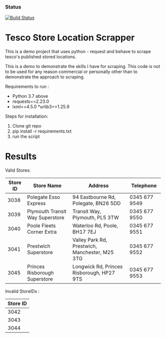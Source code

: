 
### Status
[![Build Status](https://travis-ci.com/milror00/TescoStoreLocationScraper.png)](https://travis-ci.com/milror00/TescoStoreLocationScraper.svg?branch=master)

# Tesco Store Location Scrapper

This is a demo project that uses python - request and behave to scrape tesco's published stored locations.

This is a demo to demonstrate the skills I have for scraping. This code is not to be used for any reason commercial or personally other than to demonstrate the approach to scraping.

Requirements to run :

* Python 3.7 above
* requests==2.23.0
* lxml==4.5.0
*urlib3==1.25.9



Steps for installation:

1. Clone git repo
1. pip install -r requirements.txt
1. run the script

# Results

Valid Stores:

|Store ID |Store Name                             |Address                                |Telephone |
|---------|---------------------------------------|---------------------------------------|---------------|
|3038    |Polegate Esso Express                   |94 Eastbourne Rd, Polegate, BN26 5DD                        |0345 677 9549 | 
|3039    |Plymouth Transit Way Superstore         |Transit Way, Plymouth, PL5 3TW                              |0345 677 9550 |
|3040    |Poole Fleets Corner Extra               |Waterloo Rd, Poole, BH17 7EJ                                |0345 677 9551 | 
|3041    |Prestwich Superstore                    |Valley Park Rd, Prestwich, Manchester, M25 3TG              |0345 677 9552 | 
|3045    |Princes Risborough Superstore           |Longwick Rd, Princes Risborough, HP27 9TS                   |0345 677 9553 | 

Invalid StoreIDs :

|Store ID|
|--------|
|3042    |
|3043    |
|3044    |


